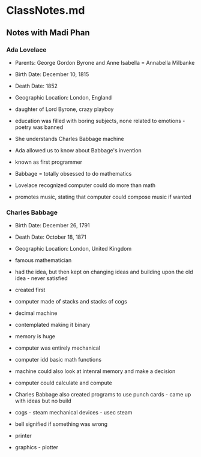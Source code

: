 # ClassNotes.md
## Notes with Madi Phan


### Ada Lovelace

* Parents: George Gordon Byrone and Anne Isabella = Annabella Milbanke

* Birth Date: December 10, 1815

* Death Date: 1852

* Geographic Location: London, England

- daughter of Lord Byrone, crazy playboy

- education was filled with boring subjects, none related to emotions - poetry was banned

- She understands Charles Babbage machine

- Ada allowed us to know about Babbage's invention

- known as first programmer

- Babbage = totally obsessed to do mathematics

- Lovelace recognized computer could do more than math

- promotes music, stating that computer could compose music if wanted

### Charles Babbage

* Birth Date: December 26, 1791

* Death Date: October 18, 1871

* Geographic Location: London, United Kingdom

- famous mathematician

- had the idea, but then kept on changing ideas and building upon the old idea - never satisfied

- created first 

-  computer made of stacks and stacks of cogs

- decimal machine

- contemplated making it binary

- memory is huge

- computer was entirely mechanical

- computer idd basic math functions

- machine could also look at intenral memory and make a decision

- computer could calculate and compute

- Charles Babbage also created programs to use punch cards - came up with ideas but no build

- cogs - steam mechanical devices - usec steam

- bell signified if something was wrong 

- printer 

- graphics - plotter 
